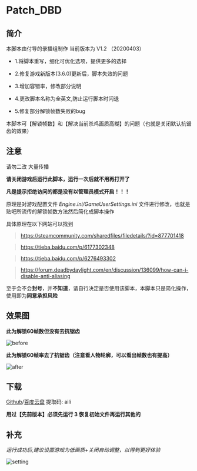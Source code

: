 # Patch_DBD
## 简介
本脚本由付导的录播组制作 当前版本为 V1.2 （20200403）
- 1.将脚本重写，细化可优化选项，提供更多的选择

- 2.修复游戏新版本(3.6.0)更新后，脚本失效的问题

- 3.增加容错率，修改部分说明

- 4.更改脚本名称为全英文,防止运行脚本时闪退

- 5.修复部分解锁帧数失败的bug

本脚本可【解锁帧数】和【解决当前杀鸡画质高糊】的问题（也就是关闭默认抗锯齿的效果）
## 注意
请勿二改 大量传播

**请关闭游戏后运行此脚本，运行一次后就不用再打开了**

**凡是提示拒绝访问的都是没有以管理员模式开启！！！**

原理是对游戏配置文件 *Engine.ini/GameUserSettings.ini* 文件进行修改，也就是贴吧所流传的解锁帧数方法然后简化成脚本操作

具体原理在以下网站可以找到

> https://steamcommunity.com/sharedfiles/filedetails/?id=877701418

> https://tieba.baidu.com/p/6177302348

> https://tieba.baidu.com/p/6276493302

>https://forum.deadbydaylight.com/en/discussion/136099/how-can-i-disable-anti-aliasing

至于会不会**封号**，并**不知道**，请自行决定是否使用该脚本，本脚本只是简化操作，使用即为**同意承担风险**

## 效果图

**此为解锁60帧数但没有去抗锯齿**

![before](https://raw.githubusercontent.com/g1thub-h/Patch_DBD/master/pic/before.jpg)

**此为解锁60帧率去了抗锯齿（注意看人物轮廓，可以看出帧数也有提高）**

![after](https://raw.githubusercontent.com/g1thub-h/Patch_DBD/master/pic/after.jpg)

## 下载

[Github](https://github.com/g1thub-h/Patch_DBD/releases)/[百度云盘](https://pan.baidu.com/s/1eWLX4dKPHZQe_sImIjbqQg) 提取码: aili

**用过【先前版本】必须先运行 3 恢复初始文件再运行其他的**

## 补充

*运行成功后,建议设置游戏为低画质+关闭自动调整，以得到更好体验*

![setting](https://raw.githubusercontent.com/g1thub-h/Patch_DBD/master/pic/setting.jpg)
